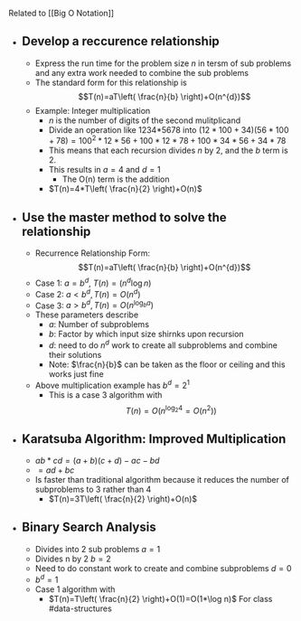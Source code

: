 Related to [[Big O Notation]]
- ## Develop a reccurence relationship
	- Express the run time for the problem size $n$ in tersm of sub problems and any extra work needed to combine the sub problems
	- The standard form for this relationship is $$T(n)=aT\left( \frac{n}{b} \right)+O(n^{d})$$
	- Example: Integer multiplication
		- $n$ is the number of digits of the second mulitplicand
		- Divide an operation like 1234\*5678 into $(12*100+34)(56*100+78)=100^{2}*12*56+100*12*78+100*34*56+34*78$
		- This means that each recursion divides $n$ by 2, and the $b$ term is 2.
		- This results in $a=4$ and $d=1$
			- The O(n) term is the addition
		- $T(n)=4*T\left( \frac{n}{2} \right)+O(n)$
- ## Use the master method to solve the relationship
	- Recurrence Relationship Form:$$T(n)=aT\left( \frac{n}{b} \right)+O(n^{d})$$
	- Case 1: $a=b^{d},\ T(n)=(n^{d}\log n)$
	- Case 2: $a<b^{d},\,T(n)=O(n^{d})$
	- Case 3: $a>b^{d},\,T(n)=O(n^{\log_{b}a})$
	- These parameters describe
		- $a$: Number of subproblems
		- $b$: Factor by which input size shirnks upon recursion
		- $d:$ need to do $n^d$ work to create all subproblems and combine their solutions
		- Note: $\frac{n}{b}$ can be taken as the floor or ceiling and this works just fine
	- Above multiplication example has $b^{d}=2^{1}$
		- This is a case 3 algorithm with $$T(n)=O(n^{\log_{2}4}=O(n^{2}))$$
- ## Karatsuba Algorithm: Improved Multiplication
	- $ab*cd=(a+b)(c+d)-ac-bd$
	- $=ad+bc$
	- Is faster than traditional algorithm because it reduces the number of subproblems to 3 rather than 4
		- $T(n)=3T\left( \frac{n}{2} \right)+O(n)$
- ## Binary Search Analysis
	- Divides into 2 sub problems $a=1$
	- Divides n by 2 $b=2$
	- Need to do constant work to create and combine subproblems $d=0$
	- $b^{d}=1$
	- Case 1 algorithm with 
		- $T(n)=T\left( \frac{n}{2} \right)+O(1)=O(1*\log n)$
For class #data-structures
